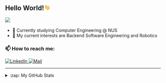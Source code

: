 <h2> Hello World!<img src="https://raw.githubusercontent.com/ABSphreak/ABSphreak/master/gifs/Hi.gif" width="20px" />  </h2>

<img src="https://readme-typing-svg.herokuapp.com/?color=016EEA&height=18&width=300&vCenter=true&lines=I'm+Tan;I+write+code...+sometimes;" />

- 📔  Currently studying Computer Engineering @ NUS
- 🎯  My current interests are Backend Software Engineering and Robotics
  

<h3> 📫 How to reach me: </h3>
<p>
<a href="https://www.linkedin.com/in/tan-ht/">
  <img alt="LinkedIn" src="https://img.shields.io/badge/linkedin%20-%230077B5.svg?&style=for-the-badge&logo=linkedin&logoColor=white"/>
</a>
<a href="mailto:tanht282@gmail.com">
  <img alt="Mail" src="https://img.shields.io/badge/Gmail-D14836?style=for-the-badge&logo=gmail&logoColor=white"/>
</a>
</p>

---
<details>
  <summary>:zap: My GitHub Stats</summary>
  <div align="center">
    <img align="top" src="https://github-readme-stats.vercel.app/api?username=jushg&count_private=true&hide_rank=true&show_icons=true&theme=nord&include_all_commits=true&custom_title=My GitHub Stats" />
    <img align="center" src="https://github-readme-stats.vercel.app/api/top-langs/?username=jushg&langs_count=10&theme=nord&hide_rank=true&layout=compact"/>
  </div>
  
</details>
